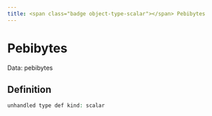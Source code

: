 ```yaml
---
title: <span class="badge object-type-scalar"></span> Pebibytes
---
```

# <span class="badge object-type-scalar"></span> Pebibytes

Data: pebibytes

## Definition

```php
unhandled type def kind: scalar
```
